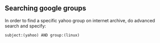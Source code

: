 <!-- njnmdoc: title="Searches"  -->


## Searching google groups
In order to find a specific yahoo group on internet archive,
do advanced search and specify:
```
subject:(yahoo) AND group:(linux)
```

